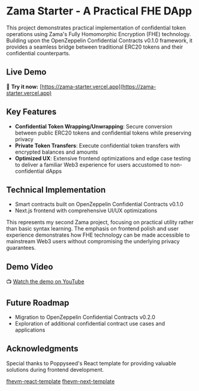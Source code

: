 # Zama Starter - A Practical FHE DApp

This project demonstrates practical implementation of confidential token operations using Zama's Fully Homomorphic Encryption (FHE) technology. Building upon the OpenZeppelin Confidential Contracts v0.1.0 framework, it provides a seamless bridge between traditional ERC20 tokens and their confidential counterparts.

## Live Demo

🚀 **Try it now:** [https://zama-starter.vercel.app](https://zama-starter.vercel.app)

## Key Features

-   **Confidential Token Wrapping/Unwrapping**: Secure conversion between public ERC20 tokens and confidential tokens while preserving privacy
-   **Private Token Transfers**: Execute confidential token transfers with encrypted balances and amounts
-   **Optimized UX**: Extensive frontend optimizations and edge case testing to deliver a familiar Web3 experience for users accustomed to non-confidential dApps

## Technical Implementation

-   Smart contracts built on OpenZeppelin Confidential Contracts v0.1.0
-   Next.js frontend with comprehensive UI/UX optimizations

This represents my second Zama project, focusing on practical utility rather than basic syntax learning. The emphasis on frontend polish and user experience demonstrates how FHE technology can be made accessible to mainstream Web3 users without compromising the underlying privacy guarantees.

## Demo Video

📺 [Watch the demo on YouTube](https://youtu.be/XlIAdWsIvcQ)

## Future Roadmap

-   Migration to OpenZeppelin Confidential Contracts v0.2.0
-   Exploration of additional confidential contract use cases and applications

## Acknowledgments

Special thanks to Poppyseed's React template for providing valuable solutions during frontend development.

[fhevm-react-template](https://github.com/zama-ai/fhevm-react-template)
[fhevm-next-template](https://github.com/zama-ai/fhevm-next-template)
